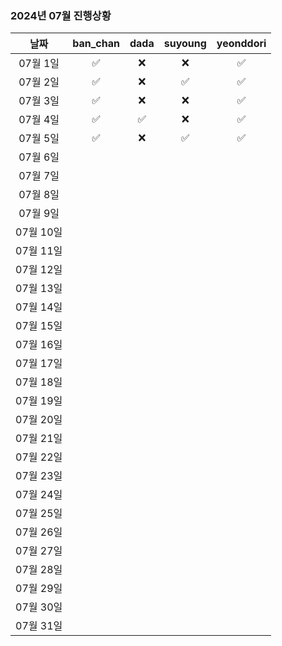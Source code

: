 ### 2024년 07월 진행상황
| 날짜 | ban_chan | dada | suyoung | yeonddori |
|:---:|:---:|:---:|:---:|:---:|
| 07월 1일 | ✅ | ❌ | ❌ | ✅ |
| 07월 2일 | ✅ | ❌ | ✅ | ✅ |
| 07월 3일 | ✅ | ❌ | ❌ | ✅ |
| 07월 4일 | ✅ | ✅ | ❌ | ✅ |
| 07월 5일 | ✅ | ❌ | ✅ | ✅ |
| 07월 6일 | | | | |
| 07월 7일 | | | | |
| 07월 8일 | | | | |
| 07월 9일 | | | | |
| 07월 10일 | | | | |
| 07월 11일 | | | | |
| 07월 12일 | | | | |
| 07월 13일 | | | | |
| 07월 14일 | | | | |
| 07월 15일 | | | | |
| 07월 16일 | | | | |
| 07월 17일 | | | | |
| 07월 18일 | | | | |
| 07월 19일 | | | | |
| 07월 20일 | | | | |
| 07월 21일 | | | | |
| 07월 22일 | | | | |
| 07월 23일 | | | | |
| 07월 24일 | | | | |
| 07월 25일 | | | | |
| 07월 26일 | | | | |
| 07월 27일 | | | | |
| 07월 28일 | | | | |
| 07월 29일 | | | | |
| 07월 30일 | | | | |
| 07월 31일 | | | | |
